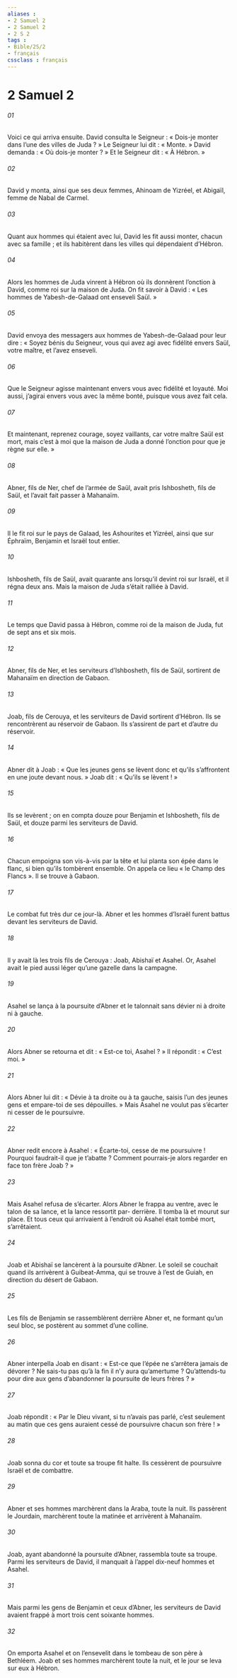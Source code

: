 ```yaml
---
aliases : 
- 2 Samuel 2
- 2 Samuel 2
- 2 S 2
tags : 
- Bible/2S/2
- français
cssclass : français
---
```


# 2 Samuel 2

###### 01
Voici ce qui arriva ensuite. David consulta le Seigneur : « Dois-je monter dans l’une des villes de Juda ? » Le Seigneur lui dit : « Monte. » David demanda : « Où dois-je monter ? » Et le Seigneur dit : « À Hébron. »
###### 02
David y monta, ainsi que ses deux femmes, Ahinoam de Yizréel, et Abigaïl, femme de Nabal de Carmel.
###### 03
Quant aux hommes qui étaient avec lui, David les fit aussi monter, chacun avec sa famille ; et ils habitèrent dans les villes qui dépendaient d’Hébron.
###### 04
Alors les hommes de Juda vinrent à Hébron où ils donnèrent l’onction à David, comme roi sur la maison de Juda. On fit savoir à David : « Les hommes de Yabesh-de-Galaad ont enseveli Saül. »
###### 05
David envoya des messagers aux hommes de Yabesh-de-Galaad pour leur dire : « Soyez bénis du Seigneur, vous qui avez agi avec fidélité envers Saül, votre maître, et l’avez enseveli.
###### 06
Que le Seigneur agisse maintenant envers vous avec fidélité et loyauté. Moi aussi, j’agirai envers vous avec la même bonté, puisque vous avez fait cela.
###### 07
Et maintenant, reprenez courage, soyez vaillants, car votre maître Saül est mort, mais c’est à moi que la maison de Juda a donné l’onction pour que je règne sur elle. »
###### 08
Abner, fils de Ner, chef de l’armée de Saül, avait pris Ishbosheth, fils de Saül, et l’avait fait passer à Mahanaïm.
###### 09
Il le fit roi sur le pays de Galaad, les Ashourites et Yizréel, ainsi que sur Éphraïm, Benjamin et Israël tout entier.
###### 10
Ishbosheth, fils de Saül, avait quarante ans lorsqu’il devint roi sur Israël, et il régna deux ans. Mais la maison de Juda s’était ralliée à David.
###### 11
Le temps que David passa à Hébron, comme roi de la maison de Juda, fut de sept ans et six mois.
###### 12
Abner, fils de Ner, et les serviteurs d’Ishbosheth, fils de Saül, sortirent de Mahanaïm en direction de Gabaon.
###### 13
Joab, fils de Cerouya, et les serviteurs de David sortirent d’Hébron. Ils se rencontrèrent au réservoir de Gabaon. Ils s’assirent de part et d’autre du réservoir.
###### 14
Abner dit à Joab : « Que les jeunes gens se lèvent donc et qu’ils s’affrontent en une joute devant nous. » Joab dit : « Qu’ils se lèvent ! »
###### 15
Ils se levèrent ; on en compta douze pour Benjamin et Ishbosheth, fils de Saül, et douze parmi les serviteurs de David.
###### 16
Chacun empoigna son vis-à-vis par la tête et lui planta son épée dans le flanc, si bien qu’ils tombèrent ensemble. On appela ce lieu « le Champ des Flancs ». Il se trouve à Gabaon.
###### 17
Le combat fut très dur ce jour-là. Abner et les hommes d’Israël furent battus devant les serviteurs de David.
###### 18
Il y avait là les trois fils de Cerouya : Joab, Abishaï et Asahel. Or, Asahel avait le pied aussi léger qu’une gazelle dans la campagne.
###### 19
Asahel se lança à la poursuite d’Abner et le talonnait sans dévier ni à droite ni à gauche.
###### 20
Alors Abner se retourna et dit : « Est-ce toi, Asahel ? » Il répondit : « C’est moi. »
###### 21
Alors Abner lui dit : « Dévie à ta droite ou à ta gauche, saisis l’un des jeunes gens et empare-toi de ses dépouilles. » Mais Asahel ne voulut pas s’écarter ni cesser de le poursuivre.
###### 22
Abner redit encore à Asahel : « Écarte-toi, cesse de me poursuivre ! Pourquoi faudrait-il que je t’abatte ? Comment pourrais-je alors regarder en face ton frère Joab ? »
###### 23
Mais Asahel refusa de s’écarter. Alors Abner le frappa au ventre, avec le talon de sa lance, et la lance ressortit par- derrière. Il tomba là et mourut sur place. Et tous ceux qui arrivaient à l’endroit où Asahel était tombé mort, s’arrêtaient.
###### 24
Joab et Abishaï se lancèrent à la poursuite d’Abner. Le soleil se couchait quand ils arrivèrent à Guibeat-Amma, qui se trouve à l’est de Guiah, en direction du désert de Gabaon.
###### 25
Les fils de Benjamin se rassemblèrent derrière Abner et, ne formant qu’un seul bloc, se postèrent au sommet d’une colline.
###### 26
Abner interpella Joab en disant : « Est-ce que l’épée ne s’arrêtera jamais de dévorer ? Ne sais-tu pas qu’à la fin il n’y aura qu’amertume ? Qu’attends-tu pour dire aux gens d’abandonner la poursuite de leurs frères ? »
###### 27
Joab répondit : « Par le Dieu vivant, si tu n’avais pas parlé, c’est seulement au matin que ces gens auraient cessé de poursuivre chacun son frère ! »
###### 28
Joab sonna du cor et toute sa troupe fit halte. Ils cessèrent de poursuivre Israël et de combattre.
###### 29
Abner et ses hommes marchèrent dans la Araba, toute la nuit. Ils passèrent le Jourdain, marchèrent toute la matinée et arrivèrent à Mahanaïm.
###### 30
Joab, ayant abandonné la poursuite d’Abner, rassembla toute sa troupe. Parmi les serviteurs de David, il manquait à l’appel dix-neuf hommes et Asahel.
###### 31
Mais parmi les gens de Benjamin et ceux d’Abner, les serviteurs de David avaient frappé à mort trois cent soixante hommes.
###### 32
On emporta Asahel et on l’ensevelit dans le tombeau de son père à Bethléem. Joab et ses hommes marchèrent toute la nuit, et le jour se leva sur eux à Hébron.

